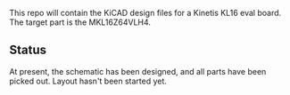 This repo will contain the KiCAD design files for a Kinetis KL16 eval board.
The target part is the MKL16Z64VLH4.

Status
------

At present, the schematic has been designed, and all parts have been picked
out. Layout hasn't been started yet.
